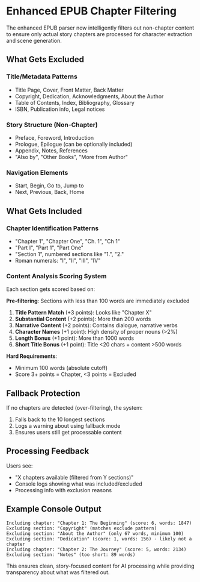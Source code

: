 # Enhanced EPUB Chapter Filtering

The enhanced EPUB parser now intelligently filters out non-chapter content to ensure only actual story chapters are processed for character extraction and scene generation.

## What Gets Excluded

### Title/Metadata Patterns
- Title Page, Cover, Front Matter, Back Matter
- Copyright, Dedication, Acknowledgments, About the Author
- Table of Contents, Index, Bibliography, Glossary
- ISBN, Publication info, Legal notices

### Story Structure (Non-Chapter)
- Preface, Foreword, Introduction
- Prologue, Epilogue (can be optionally included)
- Appendix, Notes, References
- "Also by", "Other Books", "More from Author"

### Navigation Elements
- Start, Begin, Go to, Jump to
- Next, Previous, Back, Home

## What Gets Included

### Chapter Identification Patterns
- "Chapter 1", "Chapter One", "Ch. 1", "Ch 1"
- "Part I", "Part 1", "Part One"
- "Section 1", numbered sections like "1.", "2."
- Roman numerals: "I", "II", "III", "IV"

### Content Analysis Scoring System
Each section gets scored based on:

**Pre-filtering**: Sections with less than 100 words are immediately excluded

1. **Title Pattern Match** (+3 points): Looks like "Chapter X"
2. **Substantial Content** (+2 points): More than 200 words
3. **Narrative Content** (+2 points): Contains dialogue, narrative verbs
4. **Character Names** (+1 point): High density of proper nouns (>2%)
5. **Length Bonus** (+1 point): More than 1000 words
6. **Short Title Bonus** (+1 point): Title <20 chars + content >500 words

**Hard Requirements**: 
- Minimum 100 words (absolute cutoff)
- Score 3+ points = Chapter, <3 points = Excluded

## Fallback Protection

If no chapters are detected (over-filtering), the system:
1. Falls back to the 10 longest sections
2. Logs a warning about using fallback mode
3. Ensures users still get processable content

## Processing Feedback

Users see:
- "X chapters available (filtered from Y sections)"
- Console logs showing what was included/excluded
- Processing info with exclusion reasons

## Example Console Output

```
Including chapter: "Chapter 1: The Beginning" (score: 6, words: 1847)
Excluding section: "Copyright" (matches exclude pattern)
Excluding section: "About the Author" (only 67 words, minimum 100)
Excluding section: "Dedication" (score: 1, words: 156) - likely not a chapter
Including chapter: "Chapter 2: The Journey" (score: 5, words: 2134)
Excluding section: "Notes" (too short: 89 words)
```

This ensures clean, story-focused content for AI processing while providing transparency about what was filtered out.
